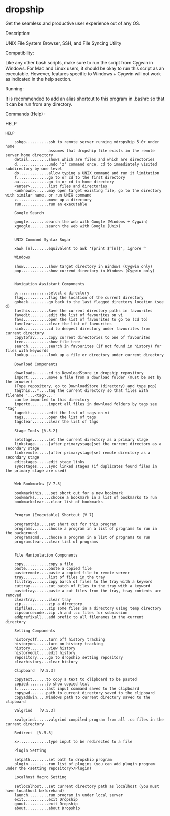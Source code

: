 dropship
========

Get the seamless and productive user experience out of any OS.

Description:

UNIX File System Browser, SSH, and File Syncing Utility 

Compatibility:

Like any other bash scripts, make sure to run the script from Cygwin in Windows.
For Mac and Linux users, it should be okay to run this script as an executable.
However, features specific to Windows + Cygwin will not work as indicated in the
help section.

Running:

It is recommended to add an alias shortcut to this program in .bashrc so that it can be run
from any directory. 


Commands (Help):
		
HELP

	
		
	HELP

		sshgo..........ssh to remote server running xdropship 5.0+ under home
		               assumes that dropship file exists in the remote server home directory
		detail.........shows which are files and which are directories	
		d..............undo 'z' command once, cd to immediately visited subdirectory by one level
		do.............allow typing a UNIX command and run it limitation
		f..............go to or cd to the first directory
		aa.............go to or cd to home directory
		<enter>........list files and directories
		<unknown>......may open target existing file, go to the directory with similar name, or run UNIX command
		z..............move up a directory
		run............run an executable
		
		Google Search 
		
		google........search the web with Google (Windows + Cygwin)
		xgoogle.......search the web with Google (Unix)
		
		
		UNIX Command Syntax Sugar  
		
		xawk [n].......equivalent to awk '{print $^[n]}', ignore ^
		
		Windows  
		
		show...........show target directory in Windows (Cygwin only)
		pop............show currend directory in Windows (Cygwin only)
		
		
		Navigation Assistant Components 
		
		p..............select a directory
		flag...........flag the location of the current directory
		goback.........go back to the last flagged directory location (see d)
		favthis........Save the current directory paths in favourites
		favedit........edit the list of favourites on vi		
		favs...........open the list of favourites to go to (cd to)		
		favclear.......clear the list of favourites		
		sink...........cd to deepest directory under favourites from current directory
		copytofav......copy current directories to one of favourites 	
		tree...........show file tree
		search.........search in favourites (if not found in history) for files with keywords
		lookup.........look up a file or directory under current directory
		
		Download Components 
		
		downloads......cd to DownloadStore in dropship repository
		import.........move a file from a download folder (must be set by the browser)
		(Type repository, go to DownloadStore (directory) and type pop)
		tagthis...*....tag the current directory so that files with filename '...<tag>...' 
		can be imported to this directory
		importx........import all files in download folders by tags see 'tag'
		tagedit........edit the list of tags on vi		
		tags...........open the list of tags		
		tagclear.......clear the list of tags	
		
		Stage Tools [V.5.2] 
		
		setstage.......set the current directory as a primary stage
		linkstage......[after primarystage]set the current directory as a secondary stage
		linkremote.....[after primarystage]set remote directory as a secondary stage
		editstages.....edit stage links
		syncstages.....sync linked stages (if duplicates found files in the primary stage are used)
		
		
		Web Bookmarks [V 7.3] 
		
		bookmarkthis....set short cut for a new bookmark
		bookmarks.......choose a bookmark in a list of bookmarks to run
		bookmarkclear...clear list of bookmarks
		
		
		Program (Executable) Shortcut [V 7] 
		
		programthis....set short cut for this program
		programs.......choose a program in a list of programs to run in the background
		programscmd....choose a program in a list of programs to run
		programclear...clear list of programs
		
		
		File Manipulation Components
		
		copy...........copy a file
		paste..........paste a copied file
		pasteremote....paste a copied file to remote server
		tray...........list of files in the tray
		filltray.......copy barch of files to the tray with a keyword
		cuttray........cut batch of files to the tray with a keyword
		pastetray......paste a cut files from the tray, tray contents are removed
		cleartray......clear tray
		zip............zip a directory
		zipfiles.......zip some files in a directory using temp directory
		zipsourcecode..zip .h and .cc files for submission
		addprefixall...add prefix to all filenames in the current directory
		
		Setting Components
		
		historyoff.....turn off history tracking
		historyon......turn on history tracking
		history........view history
		historyedit....edit history
		repository.....go to dropship setting repository
		clearhistory...clear history
		
		Clipboard  [V.5.3]
		
		copytext......to copy a text to clipboard to be pasted
		copied........to show copied text
		l.............last input command saved to the clipboard
		copypwd.......path to current directory saved to the clipboard
		copyaddwin....Windows path to current directory saved to the clipboard
		
		Valgrind   [V.5.3]
		
		xvalgrind......valgrind compiled program from all .cc files in the current directory
		
		Redirect  [V.5.3]
		
		x>.............type input to be redirected to a file
		
		Plugin Setting
		
		setpath........set path to dropship program
		plugin.........run list of plugins (you can add plugin program under the <setting repository>/Plugin)
		
		Localhost Macro Setting
		
		setlocalhost...set current directory path as localhost (you must have localhost beforehand)
		launch.........run program in under local server		
		exit...........exit Dropship		
		goout..........exit Dropship		
		about..........about Dropship
